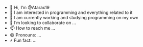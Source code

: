 - 👋 Hi, I’m @Atarax19
- 👀 I am interested in programming and everything related to it
- 🌱 I am currently working and studying programming on my own
- 💞️ I’m looking to collaborate on ...
- 📫 How to reach me ...
- 😄 Pronouns: ...
- ⚡ Fun fact: ...

<!---
Atarax19/Atarax19 is a ✨ special ✨ repository because its `README.md` (this file) appears on your GitHub profile.
You can click the Preview link to take a look at your changes.
--->
